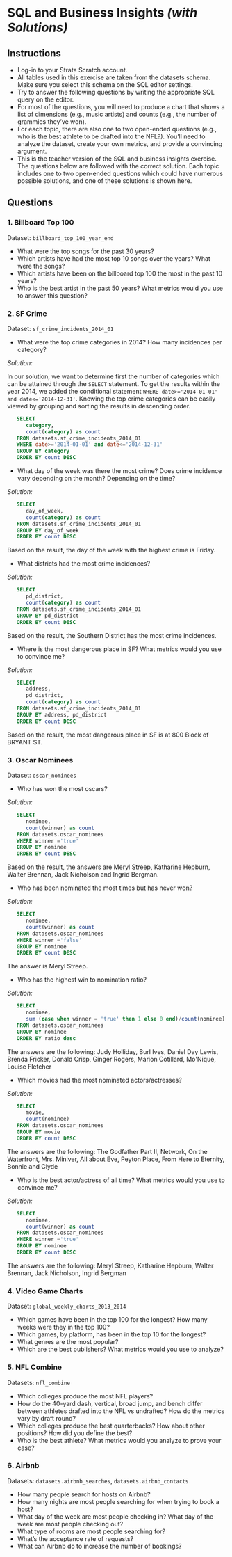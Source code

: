 # SQL and Business Insights *(with Solutions)*

## Instructions 
- Log-in to your Strata Scratch account. 
- All tables used in this exercise are taken from the datasets schema. Make sure you select this schema on the SQL editor settings. 
- Try to answer the following questions by writing the appropriate SQL query on the editor. 
- For most of the questions, you will need to produce a chart that shows a list of dimensions (e.g., music artists) and counts 
(e.g., the number of grammies they’ve won).
- For each topic, there are also one to two open-ended questions (e.g., who is the best athlete to be drafted into the NFL?). 
You’ll need to analyze the dataset, create your own metrics, and provide a convincing argument.
- This is the teacher version of the SQL and business insights exercise. The questions below are followed with the correct solution. 
Each topic includes one to two open-ended questions which could have numerous possible solutions, and one 
of these solutions is shown here. 

## Questions

### 1. Billboard Top 100

Dataset: `billboard_top_100_year_end`

- What were the top songs for the past 30 years?
- Which artists have had the most top 10 songs over the years? What were the songs?
- Which artists have been on the billboard top 100 the most in the past 10 years?
- Who is the best artist in the past 50 years? What metrics would you use to answer this question?

### 2. SF Crime

Dataset: `sf_crime_incidents_2014_01`

- What were the top crime categories in 2014? How many incidences per category?

*Solution:*

In our solution, we want to determine first the number of categories which can be attained through the `SELECT` statement. To get the results within the year 2014, we added the conditional statement `WHERE date>='2014-01-01' and date<='2014-12-31'`. Knowing the top crime categories can be easily viewed by grouping and sorting the results in descending order.
```sql
   SELECT
      category,
      count(category) as count
   FROM datasets.sf_crime_incidents_2014_01
   WHERE date>='2014-01-01' and date<='2014-12-31'
   GROUP BY category
   ORDER BY count DESC
```

- What day of the week was there the most crime? Does crime incidence vary depending on the month? Depending on the time?

*Solution:*
```sql
   SELECT
      day_of_week,
      count(category) as count
   FROM datasets.sf_crime_incidents_2014_01
   GROUP BY day_of_week
   ORDER BY count DESC
```

Based on the result, the day of the week with the highest crime is Friday.

- What districts had the most crime incidences?

*Solution:*
```sql
   SELECT
      pd_district,
      count(category) as count
   FROM datasets.sf_crime_incidents_2014_01
   GROUP BY pd_district
   ORDER BY count DESC
```

Based on the result, the Southern District has the most crime incidences.

- Where is the most dangerous place in SF? What metrics would you use to convince me?

*Solution:*
```sql
   SELECT
      address,
      pd_district,
      count(category) as count
   FROM datasets.sf_crime_incidents_2014_01
   GROUP BY address, pd_district
   ORDER BY count DESC
```

Based on the result, the most dangerous place in SF is at 800 Block of BRYANT ST.

### 3. Oscar Nominees

Dataset: `oscar_nominees`

- Who has won the most oscars?

*Solution:*
```sql
   SELECT
      nominee,
      count(winner) as count
   FROM datasets.oscar_nominees
   WHERE winner ='true'
   GROUP BY nominee
   ORDER BY count DESC
```

Based on the result, the answers are Meryl Streep, Katharine Hepburn, Walter Brennan, Jack Nicholson and Ingrid Bergman.

- Who has been nominated the most times but has never won?

*Solution:*
```sql
   SELECT
      nominee,
      count(winner) as count
   FROM datasets.oscar_nominees
   WHERE winner ='false'
   GROUP BY nominee
   ORDER BY count DESC
```

The answer is Meryl Streep.

- Who has the highest win to nomination ratio?

*Solution:*
```sql
   SELECT
      nominee,
      sum (case when winner = 'true' then 1 else 0 end)/count(nominee)::float as ratio
   FROM datasets.oscar_nominees
   GROUP BY nominee
   ORDER BY ratio desc
```

The answers are the following: Judy Holliday, Burl Ives, Daniel Day Lewis, Brenda Fricker, Donald Crisp, Ginger Rogers, Marion Cotillard, Mo'Nique, Louise Fletcher

- Which movies had the most nominated actors/actresses?

*Solution:*
```sql
   SELECT
      movie,
      count(nominee)
   FROM datasets.oscar_nominees
   GROUP BY movie
   ORDER BY count DESC
```

The answers are the following: The Godfather Part II, Network, On the Waterfront, Mrs. Miniver, All about Eve, Peyton Place, From Here to Eternity, Bonnie and Clyde

- Who is the best actor/actress of all time? What metrics would you use to convince me?

*Solution:*
```sql
   SELECT
      nominee,
      count(winner) as count
   FROM datasets.oscar_nominees
   WHERE winner ='true'
   GROUP BY nominee
   ORDER BY count DESC
```

The answers are the following: Meryl Streep, Katharine Hepburn, Walter Brennan, Jack Nicholson, Ingrid Bergman

### 4. Video Game Charts

Dataset: `global_weekly_charts_2013_2014`

- Which games have been in the top 100 for the longest? How many weeks were they in the top 100?
- Which games, by platform, has been in the top 10 for the longest?
- What genres are the most popular?
- Which are the best publishers? What metrics would you use to analyze?

### 5. NFL Combine

Datasets: `nfl_combine`

- Which colleges produce the most NFL players?
- How do the 40-yard dash, vertical, broad jump, and bench differ between athletes drafted into the NFL vs undrafted? How do the metrics vary by draft round?
- Which colleges produce the best quarterbacks? How about other positions? How did you define the best?
- Who is the best athlete? What metrics would you analyze to prove your case?

### 6. Airbnb

Datasets: `datasets.airbnb_searches`, `datasets.airbnb_contacts`

- How many people search for hosts on Airbnb?
- How many nights are most people searching for when trying to book a host?
- What day of the week are most people checking in? What day of the week are most people checking out?
- What type of rooms are most people searching for?
- What’s the acceptance rate of requests?
- What can Airbnb do to increase the number of bookings?


